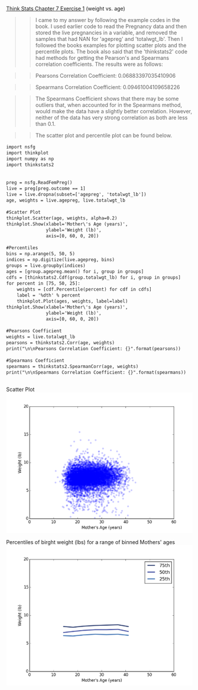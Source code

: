[Think Stats Chapter 7 Exercise 1](http://greenteapress.com/thinkstats2/html/thinkstats2008.html#toc70) (weight vs. age)

>> I came to my answer by following the example codes in the book. I used earlier code to read the Pregnancy data and then stored the live pregnancies in a variable, and removed the samples that had NAN for 'agepreg' and 'totalwgt_lb'. Then I followed the books examples for plotting scatter plots and the percentile plots. The book also said that the 'thinkstats2' code had methods for getting the Pearson's and Spearmans correlation coefficients. The results were as follows:

>>Pearsons Correlation Coefficient: 0.06883397035410906

>>Spearmans Correlation Coefficient: 0.09461004109658226

>>The Spearmans Coefficient shows that there may be some outliers that, when accounted for in the Spearmans method, would make the data have a slightly better correlation. However, neither of the data has very strong correlation as both are less than 0.1.

>>The scatter plot and percentile plot can be found below.


```
import nsfg
import thinkplot
import numpy as np
import thinkstats2


preg = nsfg.ReadFemPreg()
live = preg[preg.outcome == 1]
live = live.dropna(subset=['agepreg', 'totalwgt_lb'])
age, weights = live.agepreg, live.totalwgt_lb

#Scatter Plot
thinkplot.Scatter(age, weights, alpha=0.2)
thinkplot.Show(xlabel='Mother\'s Age (years)',
               ylabel='Weight (lb)',
               axis=[0, 60, 0, 20])

#Percentiles
bins = np.arange(5, 50, 5)
indices = np.digitize(live.agepreg, bins)
groups = live.groupby(indices)
ages = [group.agepreg.mean() for i, group in groups]
cdfs = [thinkstats2.Cdf(group.totalwgt_lb) for i, group in groups]
for percent in [75, 50, 25]:
    weights = [cdf.Percentile(percent) for cdf in cdfs]
    label = '%dth' % percent
    thinkplot.Plot(ages, weights, label=label)
thinkplot.Show(xlabel='Mother\'s Age (years)',
               ylabel='Weight (lb)',
               axis=[0, 60, 0, 20])

#Pearsons Coefficient
weights = live.totalwgt_lb
pearsons = thinkstats2.Corr(age, weights)
print("\n\nPearsons Correlation Coefficient: {}".format(pearsons))

#Spearmans Coefficient
spearmans = thinkstats2.SpearmanCorr(age, weights)
print("\n\nSpearmans Correlation Coefficient: {}".format(spearmans))


```
Scatter Plot
![Fig 7.1](fig7.1.png)


Percentiles of birght weight (lbs) for a range of binned Mothers' ages
![Fig 7.2](fig7.2.png)
